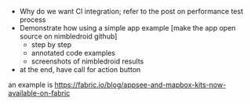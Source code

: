 - Why do we want CI integration; refer to the post on performance test process
- Demonstrate how using a simple app example [make the app open source on nimbledroid github]
  - step by step
  - annotated code examples
  - screenshots of nimbledroid results
- at the end, have call for action button

an example is https://fabric.io/blog/appsee-and-mapbox-kits-now-available-on-fabric
